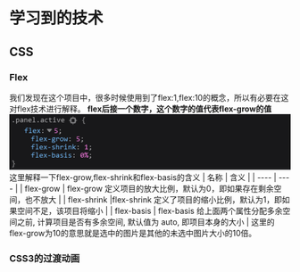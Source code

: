 # 学习到的技术
## CSS
### Flex
我们发现在这个项目中，很多时候使用到了flex:1,flex:10的概念，所以有必要在这对flex技术进行解释。
**flex后接一个数字，这个数字的值代表flex-grow的值**
<img src="../image/1_Flex.png" />
这里解释一下flex-grow,flex-shrink和flex-basis的含义
|  名称 | 含义  |
| ---- | ---- |
| flex-grow |  flex-grow 定义项目的放大比例，默认为0，即如果存在剩余空间，也不放大 |
| flex-shrink |flex-shrink 定义了项目的缩小比例，默认为1，即如果空间不足，该项目将缩小 |
| flex-basis | flex-basis 给上面两个属性分配多余空间之前, 计算项目是否有多余空间, 默认值为 auto, 即项目本身的大小 |
这里的flex-grow为10的意思就是选中的图片是其他的未选中图片大小的10倍。

### CSS3的过渡动画